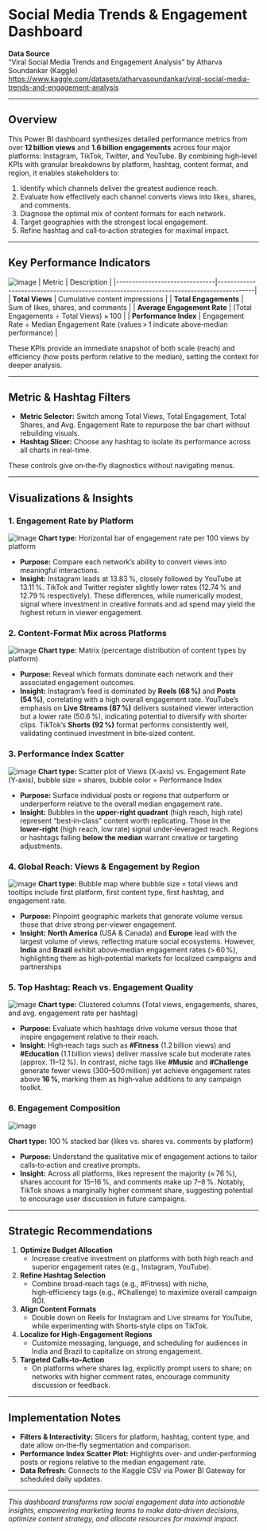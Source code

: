 # Social Media Trends & Engagement Dashboard

**Data Source**  
“Viral Social Media Trends and Engagement Analysis” by Atharva Soundankar (Kaggle)  
<https://www.kaggle.com/datasets/atharvasoundankar/viral-social-media-trends-and-engagement-analysis>

---

## Overview

This Power BI dashboard synthesizes detailed performance metrics from over **12 billion views** and **1.6 billion engagements** across four major platforms: Instagram, TikTok, Twitter, and YouTube. By combining high‑level KPIs with granular breakdowns by platform, hashtag, content format, and region, it enables stakeholders to:

1. Identify which channels deliver the greatest audience reach.  
2. Evaluate how effectively each channel converts views into likes, shares, and comments.  
3. Diagnose the optimal mix of content formats for each network.  
4. Target geographies with the strongest local engagement.  
5. Refine hashtag and call‑to‑action strategies for maximal impact.

---

## Key Performance Indicators
![Image](https://github.com/user-attachments/assets/460b25fe-cf86-433b-a4ec-74bbd0a7e6cf)
| Metric                        | Description                                                                             |
|-------------------------------|-----------------------------------------------------------------------------------------|
| **Total Views**               | Cumulative content impressions                                                          |
| **Total Engagements**         | Sum of likes, shares, and comments                                                      |
| **Average Engagement Rate**   | (Total Engagements ÷ Total Views) × 100                                                 |
| **Performance Index**         | Engagement Rate ÷ Median Engagement Rate (values > 1 indicate above‑median performance) |

These KPIs provide an immediate snapshot of both scale (reach) and efficiency (how posts perform relative to the median), setting the context for deeper analysis.

---

## Metric & Hashtag Filters

- **Metric Selector:** Switch among Total Views, Total Engagement, Total Shares, and Avg. Engagement Rate to repurpose the bar chart without rebuilding visuals.  
- **Hashtag Slicer:** Choose any hashtag to isolate its performance across all charts in real-time.

These controls give on‑the‑fly diagnostics without navigating menus.

---

## Visualizations & Insights

### 1. Engagement Rate by Platform  
![Image](https://github.com/user-attachments/assets/ecc4958a-afb3-4716-b8de-39e7870e361b)
**Chart type:** Horizontal bar of engagement rate per 100 views by platform 
- **Purpose:** Compare each network’s ability to convert views into meaningful interactions.  
- **Insight:** Instagram leads at 13.83 %, closely followed by YouTube at 13.11 %. TikTok and Twitter register slightly lower rates (12.74 % and 12.79 % respectively). These differences, while numerically modest, signal where investment in creative formats and ad spend may yield the highest return in viewer engagement.

### 2. Content‑Format Mix across Platforms
![Image](https://github.com/user-attachments/assets/de4baea8-ee2e-429a-ac03-3de6da0035aa)
**Chart type:** Matrix (percentage distribution of content types by platform)  
- **Purpose:** Reveal which formats dominate each network and their associated engagement outcomes.  
- **Insight:** Instagram’s feed is dominated by **Reels (68 %)** and **Posts (54 %)**, correlating with a high overall engagement rate. YouTube’s emphasis on **Live Streams (87 %)** delivers sustained viewer interaction but a lower rate (50.6 %), indicating potential to diversify with shorter clips. TikTok’s **Shorts (92 %)** format performs consistently well, validating continued investment in bite‑sized content.

### 3. Performance Index Scatter  
![image](https://github.com/user-attachments/assets/8e8ca88d-3511-41c2-b74e-ee35d486e6d5)
**Chart type:** Scatter plot of Views (X‑axis) vs. Engagement Rate (Y‑axis), bubble size = shares, bubble color = Performance Index  
- **Purpose:** Surface individual posts or regions that outperform or underperform relative to the overall median engagement rate.  
- **Insight:** Bubbles in the **upper‑right quadrant** (high reach, high rate) represent “best‑in‑class” content worth replicating. Those in the **lower‑right** (high reach, low rate) signal under‑leveraged reach. Regions or hashtags falling **below the median** warrant creative or targeting adjustments.  

### 4. Global Reach: Views & Engagement by Region
![image](https://github.com/user-attachments/assets/b803ad0a-7b48-43da-bb2d-1de9200c74bd)
**Chart type:** Bubble map where bubble size = total views and tooltips include first platform, first content type, first hashtag, and engagement rate.
- **Purpose:** Pinpoint geographic markets that generate volume versus those that drive strong per‑viewer engagement.  
- **Insight:** **North America** (USA & Canada) and **Europe** lead with the largest volume of views, reflecting mature social ecosystems. However, **India** and **Brazil** exhibit above‑median engagement rates (> 60 %), highlighting them as high‑potential markets for localized campaigns and partnerships

### 5. Top Hashtag: Reach vs. Engagement Quality
![image](https://github.com/user-attachments/assets/7ca02ddb-e587-4797-a64b-9fa8e9ec919b)
**Chart type:** Clustered columns (Total views, engagements, shares, and avg. engagement rate per hashtag)  
- **Purpose:** Evaluate which hashtags drive volume versus those that inspire engagement relative to their reach.  
- **Insight:** High‑reach tags such as **#Fitness** (1.2 billion views) and **#Education** (1.1 billion views) deliver massive scale but moderate rates (approx. 11–12 %). In contrast, niche tags like **#Music** and **#Challenge** generate fewer views (300–500 million) yet achieve engagement rates above **16 %**, marking them as high‑value additions to any campaign toolkit.

### 6. Engagement Composition  
![image](https://github.com/user-attachments/assets/0d65854e-d549-44c9-99e2-42990c0fa315)

**Chart type:** 100 % stacked bar (likes vs. shares vs. comments by platform)  
- **Purpose:** Understand the qualitative mix of engagement actions to tailor calls‑to‑action and creative prompts.  
- **Insight:** Across all platforms, likes represent the majority (≈ 76 %), shares account for 15–16 %, and comments make up 7–8 %. Notably, TikTok shows a marginally higher comment share, suggesting potential to encourage user discussion in future campaigns.

---

## Strategic Recommendations

1. **Optimize Budget Allocation**  
   - Increase creative investment on platforms with both high reach and superior engagement rates (e.g., Instagram, YouTube).  
2. **Refine Hashtag Selection**  
   - Combine broad‑reach tags (e.g., #Fitness) with niche, high‑efficiency tags (e.g., #Challenge) to maximize overall campaign ROI.  
3. **Align Content Formats**  
   - Double down on Reels for Instagram and Live streams for YouTube, while experimenting with Shorts‑style clips on TikTok.  
4. **Localize for High‑Engagement Regions**  
   - Customize messaging, language, and scheduling for audiences in India and Brazil to capitalize on strong engagement.  
5. **Targeted Calls‑to‑Action**  
   - On platforms where shares lag, explicitly prompt users to share; on networks with higher comment rates, encourage community discussion or feedback.

---

## Implementation Notes

- **Filters & Interactivity:** Slicers for platform, hashtag, content type, and date allow on‑the‑fly segmentation and comparison.  
- **Performance Index Scatter Plot:** Highlights over‑ and under‑performing posts or regions relative to the median engagement rate.  
- **Data Refresh:** Connects to the Kaggle CSV via Power BI Gateway for scheduled daily updates.  

---

_This dashboard transforms raw social engagement data into actionable insights, empowering marketing teams to make data‑driven decisions, optimize content strategy, and allocate resources for maximal impact._  
